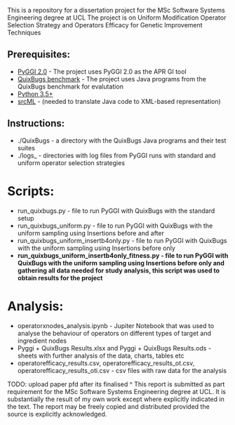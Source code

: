 This is a repository for a dissertation project for the MSc Software Systems Engineering degree at UCL
The project is on Uniform Modification Operator Selection Strategy and Operators Efficacy for Genetic Improvement Techniques


## Prerequisites:
* [PyGGI 2.0](https://github.com/coinse/pyggi) - The project uses PyGGI 2.0 as the APR GI tool
* [QuixBugs benchmark](https://github.com/jkoppel/QuixBugs) - The project uses Java programs from the QuixBugs benchmark for evalutation
* [Python 3.5+](https://www.continuum.io/downloads)
* [srcML](https://www.srcml.org/#download) - (needed to translate Java code to XML-based representation)

## Instructions:
* ./QuixBugs - a directory with the QuixBugs Java programs and their test suites
* ./logs_ - directories with log files from PyGGI runs with standard and uniform operator selection strategies

# Scripts:
* run_quixbugs.py - file to run PyGGI with QuixBugs with the standard setup
* run_quixbugs_uniform.py - file to run PyGGI with QuixBugs with the uniform sampling using Insertions before and after
* run_quixbugs_uniform_insertb4only.py - file to run PyGGI with QuixBugs with the uniform sampling using Insertions before only
* **run_quixbugs_uniform_insertb4only_fitness.py - file to run PyGGI with QuixBugs with the uniform sampling using Insertions before only and gathering all data needed for study analysis, this script was used to obtain results for the project**

# Analysis:
* operatorxnodes_analysis.ipynb - Jupiter Notebook that was used to analyse the behaviour of operators on different types of target and ingredient nodes
* Pyggi + QuixBugs Results.xlsx and Pyggi + QuixBugs Results.ods - sheets with further analysis of the data, charts, tables etc
* operatorefficacy_results.csv, operatorefficacy_results_ot.csv, operatorefficacy_results_oti.csv - csv files with raw data for the analysis


TODO: upload paper pfd after its finalised
^ This report is submitted as part requirement for the MSc Software Systems Engineering degree at UCL. It is substantially the result of my own work except where explicitly indicated in the text. The report may be freely copied and distributed provided the source is explicitly acknowledged.
